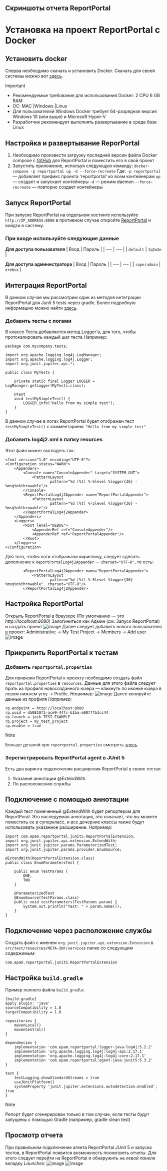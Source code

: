 ## Скриншоты отчета ReportPortal

# Установка на проект ReportPortal с Docker

## Установить docker
Сперва необходимо скачать и установить Docker. Скачать для своей системы можно вот [здесь](https://docs.docker.com/get-docker/). 
> [!IMPORTANT]
> - Рекомендуемые требования для использования Docker: 2 CPU 6 GB RAM
> - ОС: MAC |Windows |Linux
> - Для пользователей Windows Docker требует 64-разрядная версия Windows 10 (или выше) и Microsoft Hyper-V
> - Разработчик рекомендует выполнять развертывание в среде базе Linux

## Настройка и развертывание ReporPortal
1. Необходимо произвести загрузку последней версии файла Docker compose с [GitHub](https://github.com/reportportal/reportportal/blob/master/docker-compose.yml) для ReportPortal и поместить его в свой проект
2. Запустить приложение, испольуя следующую команду: `docker-compose -p reportportal up -d --force-recreate`
Где:
`-p reportportal` — добавляет префикс проекта 'reportportal' ко всем контейнерам
`up`  — создает и запускает контейнеры
`-d` — режим daemon
`--force-recreate` — повторно создает контейнеры

## Запуск ReportPortal
При запуске ReportPortal на отдельном хостинге используйте `http://IP_ADDRESS:8080` в противном случае откройте [ReportPortal](http://localhost:8080/ui/) и войдти в систему.
### При входе используйте следующие данные
**Для доступа пользователя**
| Вход  | Пароль |
| --- | --- |
| `default`  | `1q2w3e` |

**Для доступа администратора**
| Вход  | Пароль  |
| --- | --- |
| `superadmin` | `erebus`  |

## Интеграция ReportPortal
В данном случае мы рассмотрим один из методов интеграции ReportPortal для Junit 5 tests через gradle. Более подробную информацию можно найти [здесь](https://github.com/reportportal/agent-java-junit5). 
### Добавить тесты с логами
В классе Теста добавляется метод Logger'a, для того, чтобы протокалировать каждый шаг теста
Например:
```
package com.mycompany.tests;

import org.apache.logging.log4j.LogManager;
import org.apache.logging.log4j.Logger;
import org.junit.jupiter.api.*;

public class MyTests {

    private static final Logger LOGGER = LogManager.getLogger(MyTests.class);

    @Test
    void testMySimpleTest() {
        LOGGER.info("Hello from my simple test");
    }
}
```
В данном случае в логах ReportPortal будет отображен тест `testMySimpleTest()`  с комментарием: `"Hello from my simple test"`

### Добавить log4j2.xml в папку reources
Этот файл может выглядеть так:
```
<?xml version="1.0" encoding="UTF-8"?>
<Configuration status="WARN">
    <Appenders>
        <Console name="ConsoleAppender" target="SYSTEM_OUT">
            <PatternLayout
                    pattern="%d [%t] %-5level %logger{36} - %msg%n%throwable"/>
        </Console>
        <ReportPortalLog4j2Appender name="ReportPortalAppender">
            <PatternLayout
                    pattern="%d [%t] %-5level %logger{36} - %msg%n%throwable"/>
        </ReportPortalLog4j2Appender>
    </Appenders>
    <Loggers>
        <Root level="DEBUG">
            <AppenderRef ref="ConsoleAppender"/>
            <AppenderRef ref="ReportPortalAppender"/>
        </Root>
    </Loggers>
</Configuration>
```
Для того, чтобы логи отображали кириллицу, следует сделать дополнение к `ReportPortalLog4j2Appender`  — `charset="UTF-8"`, то есть:
```
        <ReportPortalLog4j2Appender name="ReportPortalAppender">
            <PatternLayout
                    pattern="%d [%t] %-5level %logger{36} - %msg%n%throwable"  charset="UTF-8"/>
        </ReportPortalLog4j2Appender>
```
## Настройка ReportPortal

Открыть ReportPortal в браузере (По умолчанию — это _http://localhost:8080_)
Залогиниться как Админ (см. Запуск ReportPortal) и создать проект 
![image](https://github.com/GreeceNut/QaReport/assets/148546011/ba74ba6b-7895-42b0-8959-400adbb7bac3)
Далее следует добавить нового пользователя в проект:
Administrative -> My Test Project -> Members -> Add user
![image](https://github.com/GreeceNut/QaReport/assets/148546011/2560583f-cc6f-480b-9770-d8b9c84bbcba)

## Прикрепить ReportPortal к тестам
### Добавить `reportportal.properties` 
Для привязки ReportPortal к проекту необходимо создать файл `reportportal.properties` в `resources`. Данные для этого файла следует брать из профиля новосозданного юзера — кликнуть по иконке юзера в левом нижнем углу -> Profile. _Например:_
![image](https://github.com/GreeceNut/QaReport/assets/148546011/aacb41d5-b2dc-44de-a330-e6afc434990f)
Далее копируйте данные из профиля
_Например:_
```
rp.endpoint = http://localhost:8080
rp.uuid = d50810f1-ace9-44fc-b1ba-a0077fb3cc44
rp.launch = jack_TEST_EXAMPLE
rp.project = my_test_project
rp.enable = true
```
> [!NOTE]
> Больше деталей про `reportportal.properties` смотреть [здесь](https://github.com/reportportal/client-java)

### Зерегистрировать ReportPortal agent в JUnit 5

Есть два варинта подключения расширения ReportPortal в своих тестах:
1. Указание аннотации @ExtendWith
2. По расположению службы

## Подключение с помощью аннотации 

Каждый тест помеченный @ExtendWith будет репортером для ReportPoral. Это наследуемая аннотация, это означает, что вы можете поместить ее в суперкласс, и все дочерние классы также будут использовать указанное расширение.
_Например:_
```
import com.epam.reportportal.junit5.ReportPortalExtension;
import org.junit.jupiter.api.extension.ExtendWith;
import org.junit.jupiter.params.ParameterizedTest;
import org.junit.jupiter.params.provider.EnumSource;

@ExtendWith(ReportPortalExtension.class)
public class EnumParametersTest {

	public enum TestParams {
		ONE,
		TWO
	}

	@ParameterizedTest
	@EnumSource(TestParams.class)
	public void testParameters(TestParams param) {
		System.out.println("Test: " + param.name());
	}
}
```
## Подключение через расположение службы

Создать файл с именем `org.junit.jupiter.api.extension.Extension` в `src/test/resources/META-INF/services` папке со следующим содержимым:
```
com.epam.reportportal.junit5.ReportPortalExtension
```

## Настройка `build.gradle` 

Пример полного файла `build.gradle`:

```
[build.gradle]
apply plugin: 'java'
sourceCompatibility = 1.8
targetCompatibility = 1.8

repositories {
    mavenLocal()
    mavenCentral()
}

dependencies {
    implementation 'com.epam.reportportal:logger-java-log4j:5.2.2'
    implementation 'org.apache.logging.log4j:log4j-api:2.17.1'
    implementation 'org.apache.logging.log4j:log4j-core:2.17.1'
    implementation 'com.epam.reportportal:agent-java-junit5:5.3.2'
}

test {
    testLogging.showStandardStreams = true
    useJUnitPlatform()
    systemProperty 'junit.jupiter.extensions.autodetection.enabled', true
}
```
> [!NOTE]
> Репорт будет сгенерирован только в том случае, если тесты будут запущены с помощью Gradle (например, gradle clean test)


## Просмотр отчета

При правильном подключение агента ReportPortal JUnit 5 и запуска тестов, в ReportPortal появится возможность посмотреть отчеты. Для этого следует перейти на ReportPortal и обнаружить на _левой панели_ вкладку _Launches_:
![image](https://github.com/GreeceNut/QaReport/assets/148546011/7927ae32-3978-4486-a2a0-29aa9eae656b)
![image](https://github.com/GreeceNut/QaReport/assets/148546011/d19a4a13-3a12-4f17-b849-cdec3ef5f21b)
